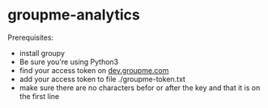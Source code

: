 # groupme-analytics
Prerequisites:

* install groupy
* Be sure you're using Python3
* find your access token on [dev.groupme.com](https://dev.groupme.com/)
* add your access token to file ./groupme-token.txt
* make sure there are no characters befor or after the key and that it is on the first line
